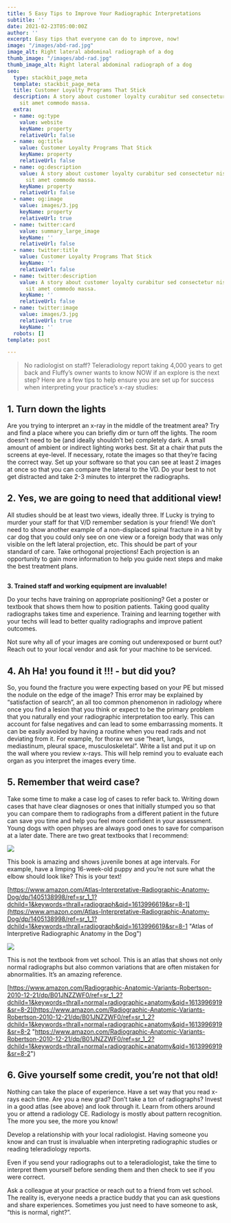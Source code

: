 ```yaml
---
title: 5 Easy Tips to Improve Your Radiographic Interpretations
subtitle: ''
date: 2021-02-23T05:00:00Z
author: ''
excerpt: Easy tips that everyone can do to improve, now!
image: "/images/abd-rad.jpg"
image_alt: Right lateral abdominal radiograph of a dog
thumb_image: "/images/abd-rad.jpg"
thumb_image_alt: Right lateral abdominal radiograph of a dog
seo:
  type: stackbit_page_meta
  template: stackbit_page_meta
  title: Customer Loyalty Programs That Stick
  description: A story about customer loyalty curabitur sed consectetur nisi. Integer
    sit amet commodo massa.
  extra:
  - name: og:type
    value: website
    keyName: property
    relativeUrl: false
  - name: og:title
    value: Customer Loyalty Programs That Stick
    keyName: property
    relativeUrl: false
  - name: og:description
    value: A story about customer loyalty curabitur sed consectetur nisi. Integer
      sit amet commodo massa.
    keyName: property
    relativeUrl: false
  - name: og:image
    value: images/3.jpg
    keyName: property
    relativeUrl: true
  - name: twitter:card
    value: summary_large_image
    keyName: ''
    relativeUrl: false
  - name: twitter:title
    value: Customer Loyalty Programs That Stick
    keyName: ''
    relativeUrl: false
  - name: twitter:description
    value: A story about customer loyalty curabitur sed consectetur nisi. Integer
      sit amet commodo massa.
    keyName: ''
    relativeUrl: false
  - name: twitter:image
    value: images/3.jpg
    relativeUrl: true
    keyName: ''
  robots: []
template: post

---
```

> No radiologist on staff? Teleradiology report taking 4,000 years to get back and Fluffy’s owner wants to know NOW if an explore is the next step? Here are a few tips to help ensure you are set up for success when interpreting your practice’s x-ray studies:

## **1. Turn down the lights**

Are you trying to interpret an x-ray in the middle of the treatment area? Try and find a place where you can briefly dim or turn off the lights. The room doesn't need to be (and ideally shouldn’t be) completely dark. A small amount of ambient or indirect lighting works best. Sit at a chair that puts the screens at eye-level. If necessary, rotate the images so that they’re facing the correct way. Set up your software so that you can see at least 2 images at once so that you can compare the lateral to the VD. Do your best to not get distracted and take 2-3 minutes to interpret the radiographs.

## **2. Yes, we are going to need that additional view!**

All studies should be at least two views, ideally three. If Lucky is trying to murder your staff for that V/D remember sedation is your friend! We don’t need to show another example of a non-displaced spinal fracture in a hit by car dog that you could only see on one view or a foreign body that was only visible on the left lateral projection, etc. This should be part of your standard of care. Take orthogonal projections! Each projection is an opportunity to gain more information to help you guide next steps and make the best treatment plans.

##   
   
**3. Trained staff and working equipment are invaluable!**

Do your techs have training on appropriate positioning? Get a poster or textbook that shows them how to position patients. Taking good quality radiographs takes time and experience. Training and learning together with your techs will lead to better quality radiographs and improve patient outcomes.   
   
 Not sure why all of your images are coming out underexposed or burnt out? Reach out to your local vendor and ask for your machine to be serviced.

## **4. Ah Ha! you found it !!! - but did you?**

So, you found the fracture you were expecting based on your PE but missed the nodule on the edge of the image? This error may be explained by “satisfaction of search”, an all too common phenomenon in radiology where once you find a lesion that you think or expect to be the primary problem that you naturally end your radiographic interpretation too early. This can account for false negatives and can lead to some embarrassing moments. It can be easily avoided by having a routine when you read rads and not deviating from it. For example, for thorax we use “heart, lungs, mediastinum, pleural space, musculoskeletal”. Write a list and put it up on the wall where you review x-rays. This will help remind you to evaluate each organ as you interpret the images every time.

## **5. Remember that weird case?**

Take some time to make a case log of cases to refer back to. Writing down cases that have clear diagnoses or ones that initially stumped you so that you can compare them to radiographs from a different patient in the future can save you time and help you feel more confident in your assessment. Young dogs with open physes are always good ones to save for comparison at a later date. There are two great textbooks that I recommend:

![](/images/coulson.jpg)

This book is amazing and shows juvenile bones at age intervals. For example, have a limping 16-week-old puppy and you’re not sure what the elbow should look like? This is your text!

[https://www.amazon.com/Atlas-Interpretative-Radiographic-Anatomy-Dog/dp/1405138998/ref=sr_1_1?dchild=1&keywords=thrall+radiograph&qid=1613996619&sr=8-1](https://www.amazon.com/Atlas-Interpretative-Radiographic-Anatomy-Dog/dp/1405138998/ref=sr_1_1?dchild=1&keywords=thrall+radiograph&qid=1613996619&sr=8-1 "Atlas of Interpretive Radiographic Anatomy in the Dog")[ ]()

![](/images/atlas.jpg)

This is not the textbook from vet school. This is an atlas that shows not only normal radiographs but also common variations that are often mistaken for abnormalities. It’s an amazing reference.

[https://www.amazon.com/Radiographic-Anatomic-Variants-Robertson-2010-12-21/dp/B01JNZZWF0/ref=sr_1_2?dchild=1&keywords=thrall+normal+radiographic+anatomy&qid=1613996919&sr=8-2](https://www.amazon.com/Radiographic-Anatomic-Variants-Robertson-2010-12-21/dp/B01JNZZWF0/ref=sr_1_2?dchild=1&keywords=thrall+normal+radiographic+anatomy&qid=1613996919&sr=8-2 "https://www.amazon.com/Radiographic-Anatomic-Variants-Robertson-2010-12-21/dp/B01JNZZWF0/ref=sr_1_2?dchild=1&keywords=thrall+normal+radiographic+anatomy&qid=1613996919&sr=8-2") 

## **6. Give yourself some credit, you’re not that old!**

Nothing can take the place of experience. Have a set way that you read x-rays each time. Are you a new grad? Don’t take a ton of radiographs? Invest in a good atlas (see above) and look through it. Learn from others around you or attend a radiology CE. Radiology is mostly about pattern recognition. The more you see, the more you know!

Develop a relationship with your local radiologist. Having someone you know and can trust is invaluable when interpreting radiographic studies or reading teleradiology reports.

Even if you send your radiographs out to a teleradiologist, take the time to interpret them yourself before sending them and then check to see if you were correct.

Ask a colleague at your practice or reach out to a friend from vet school. The reality is, everyone needs a practice buddy that you can ask questions and share experiences. Sometimes you just need to have someone to ask, “this is normal, right?”.